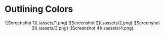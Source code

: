 # Outlining Colors

<center>
  ![Screenshot 1](./assets/1.png)
  ![Screenshot 2](./assets/2.png)
  ![Screenshot 3](./assets/3.png)
  ![Screenshot 4](./assets/4.png)
</center>